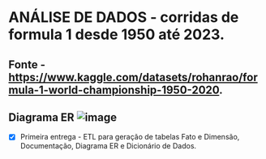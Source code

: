 # ANÁLISE DE DADOS - corridas de formula 1 desde 1950 até 2023.

## Fonte - https://www.kaggle.com/datasets/rohanrao/formula-1-world-championship-1950-2020.

## Diagrama ER ![image](https://user-images.githubusercontent.com/66218607/230246846-58389592-4e23-4620-b546-ba0ca9bfd00f.png)

- [x] Primeira entrega - ETL para geração de tabelas Fato e Dimensão, Documentação, Diagrama ER e Dicionário de Dados.
